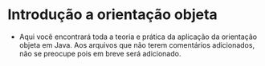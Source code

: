 # Introdução a orientação objeta

* Aqui você encontrará toda a teoria e prática da aplicação da orientação objeta em Java. Aos arquivos que não terem comentários adicionados, não se preocupe pois em breve será adicionado. 